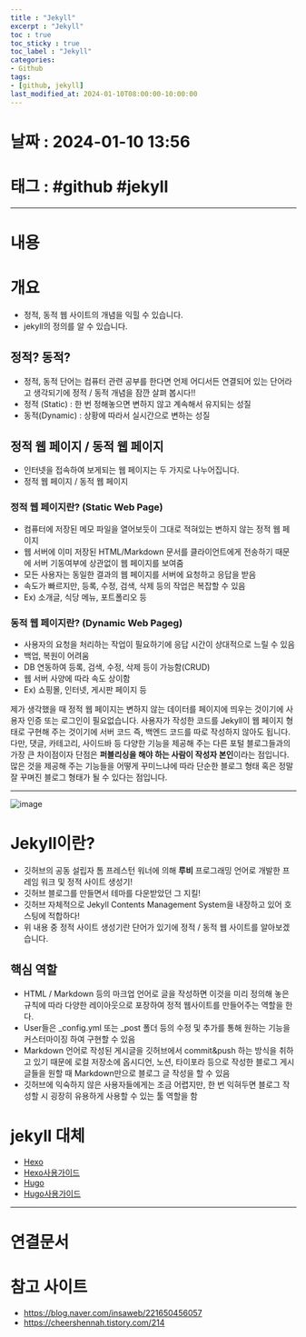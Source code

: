 ```yaml
---
title : "Jekyll"
excerpt : "Jekyll"
toc : true
toc_sticky : true
toc_label : "Jekyll"
categories:
- Github
tags:
- [github, jekyll]
last_modified_at: 2024-01-10T08:00:00-10:00:00
---
```


# 날짜 : 2024-01-10 13:56

# 태그 : #github #jekyll  
---

# 내용

# 개요
- 정적, 동적 웹 사이트의 개념을 익힐 수 있습니다.
- jekyll의 정의를 알 수 있습니다.

## 정적? 동적?
- 정적, 동적 단어는 컴퓨터 관련 공부를 한다면 언제 어디서든 연결되어 있는 단어라고 생각되기에 정적 / 동적 개념을 잠깐 살펴 봅시다!!
- 정적 (Static) : 한 번 정해놓으면 변하지 않고 계속해서 유지되는 성질
- 동적(Dynamic) : 상황에 따라서 실시간으로 변하는 성질

## 정적 웹 페이지 / 동적 웹 페이지
- 인터넷을 접속하여 보게되는 웹 페이지는 두 가지로 나누어집니다.
- 정적 웹 페이지 / 동적 웹 페이지

### 정적 웹 페이지란? (Static Web Page)
- 컴퓨터에 저장된 메모 파일을 열어보듯이 그대로 적혀있는 변하지 않는 정적 웹 페이지 
- 웹 서버에 이미 저장된 HTML/Markdown 문서를 클라이언트에게 전송하기 때문에 서버 기동여부에 상관없이 웹 페이지를 보여줌
- 모든 사용자는 동일한 결과의 웹 페이지를 서버에 요청하고 응답을 받음
- 속도가 빠르지만, 등록, 수정, 검색, 삭제 등의 작업은 복잡할 수 있음
- Ex) 소개글, 식당 메뉴, 포트폴리오 등

### 동적 웹 페이지란? (Dynamic Web Pageg)
- 사용자의 요청을 처리하는 작업이 필요하기에 응답 시간이 상대적으로 느릴 수 있음
- 백업, 복원이 어려움
- DB 연동하여 등록, 검색, 수정, 삭제 등이 가능함(CRUD)
- 웹 서버 사양에 따라 속도 상이함
- Ex) 쇼핑몰, 인터넷, 게시판 페이지 등

제가 생각했을 때 정적 웹 페이지는 변하지 않는 데이터를 페이지에 띄우는 것이기에 사용자 인증 또는 로그인이 필요없습니다. 사용자가 작성한 코드를 Jekyll이 웹 페이지 형태로 구현해 주는 것이기에 서버 코드 즉, 백엔드 코드를 따로 작성하지 않아도 됩니다. <br>다만, 댓글, 카테고리, 사이드바 등 다양한 기능을 제공해 주는 다른 포털 블로그들과의 가장 큰 차이점이자 단점은 **퍼블리싱을 해야 하는 사람이 작성자 본인**이라는 점입니다.<br>많은 것을 제공해 주는 기능들을 어떻게 꾸미느냐에 따라 단순한 블로그 형태 혹은 정말 잘 꾸며진 블로그 형태가 될 수 있다는 점입니다.
***
  
![image](../../assets/images/Pasted%20image%2020240110135250.png)

# Jekyll이란?
- 깃허브의 공동 설립자 톰 프레스턴 워너에 의해 **루비** 프로그래밍 언어로 개발한 프레임 워크 및 정적 사이트 생성기!
- 깃허브 블로그를 만들면서 테마를 다운받았던 그 지킬!
- 깃허브 자체적으로 Jekyll Contents Management System을 내장하고 있어 호스팅에 적합하다!
- 위 내용 중 정적 사이트 생성기란 단어가 있기에 정적 / 동적 웹 사이트를 알아보겠습니다.

## 핵심 역할
- HTML / Markdown 등의 마크업 언어로 글을 작성하면 이것을 미리 정의해 놓은 규칙에 따라 다양한 레이아웃으로 포장하여 정적 웹사이트를 만들어주는 역할을 한다.
- User들은 _config.yml 또는 _post 폴더 등의 수정 및 추가를 통해 원하는 기능을 커스터마이징 하여 구현할 수 있음
- Markdown 언어로 작성된 게시글을 깃허브에서 commit&push 하는 방식을 취하고 있기 때문에 로컬 저장소에 옵시디언, 노션, 타이포라 등으로 작성한 블로그 게시글들을 원할 때 Markdown만으로 블로그 글 작성을 할 수 있음
- 깃허브에 익숙하지 않은 사용자들에게는 조금 어렵지만, 한 번 익혀두면 블로그 작성할 시 굉장히 유용하게 사용할 수 있는 툴 역할을 함

# jekyll 대체
- [Hexo](https://hexo.io/ko/index.html)
- [Hexo사용가이드](https://hexo.io/ko/docs/index.html)
- [Hugo](https://gohugo.io/)
- [Hugo사용가이드](https://guide.ncloud-docs.com/docs/server-hugo)

---

# 연결문서 

# 참고 사이트
- https://blog.naver.com/insaweb/221650456057
- https://cheershennah.tistory.com/214
